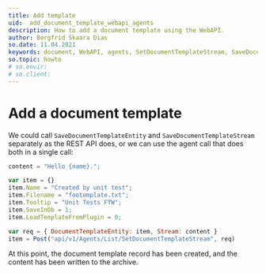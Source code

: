 ```yaml
---
title: Add template
uid:  add_document_template_webapi_agents
description: How to add a document template using the WebAPI.
author: Bergfrid Skaara Dias
so.date: 11.04.2021
keywords: document, WebAPI, agents, SetDocumentTemplateStream, SaveDocumentTemplateEntity, SaveDocumentTemplateStream
so.topic: howto
# so.envir:
# so.client:
---
```


# Add a document template

We could call `SaveDocumentTemplateEntity` and `SaveDocumentTemplateStream` separately as the REST API does, or we can use the agent call that does both in a single call:

```javascript
content = "Hello {name}.";

var item = {}
item.Name = "Created by unit test";
item.Filename = "footemplate.txt";
item.Tooltip = "Unit Tests FTW";
item.SaveInDb = 1;
item.LoadTemplateFromPlugin = 0;

var req = { DocumentTemplateEntity: item, Stream: content }
item = Post("api/v1/Agents/List/SetDocumentTemplateStream", req)
```

At this point, the document template record has been created, and the content
has been written to the archive.
